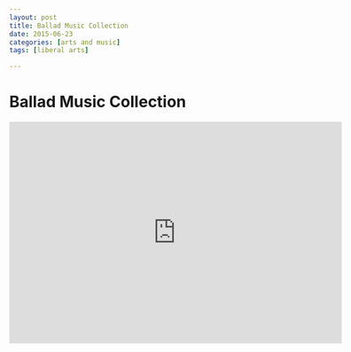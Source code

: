 ```yaml
---
layout: post
title: Ballad Music Collection 
date: 2015-06-23
categories: [arts and music]
tags: [liberal arts]

---
```


# Ballad Music Collection

<iframe width="600" height="400" src="https://www.youtube.com/embed/xlG37VKHQFU" frameborder="0" allowfullscreen></iframe>